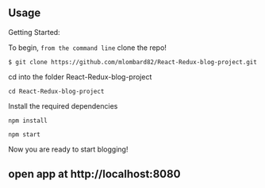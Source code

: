 Usage
------

Getting Started:

To begin, `from the command line` clone the repo!

`$ git clone https://github.com/mlombard82/React-Redux-blog-project.git`

cd into the folder React-Redux-blog-project

`cd React-Redux-blog-project`

Install the required dependencies

`npm install`

`npm start`

Now you are ready to start blogging!

open app at http://localhost:8080
----------------
